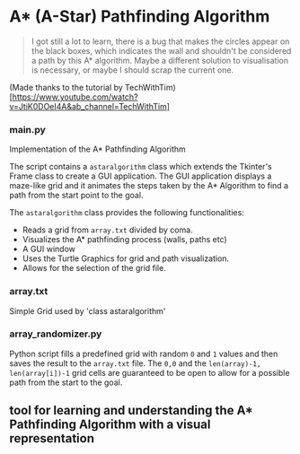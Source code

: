 
# A* (A-Star) Pathfinding Algorithm

> I got still a lot to learn, there is a bug that makes the circles appear on the black boxes, which indicates the wall and shouldn't be considered a path by this A* algorithm. Maybe a different solution to visualisation is necessary, or maybe I should scrap the current one.  

(Made thanks to the tutorial by TechWithTim)[https://www.youtube.com/watch?v=JtiK0DOeI4A&ab_channel=TechWithTim]

### main.py

Implementation of the A* Pathfinding Algorithm

The script contains a `astaralgorithm` class which extends the Tkinter's Frame class to create a GUI application.
The GUI application displays a maze-like grid and it animates the steps taken by the A* Algorithm to find a path from the start point to the goal.

The `astaralgorithm` class provides the following functionalities:

-   Reads a grid from `array.txt` divided by coma.
-   Visualizes the A* pathfinding process (walls, paths etc)
-   A GUI window
-   Uses the Turtle Graphics for grid and path visualization.
-   Allows for the selection of the grid file.

### array.txt

Simple Grid used by 'class astaralgorithm'

### array_randomizer.py

Python script fills a predefined grid with random `0` and `1` values and then saves the result to the `array.txt` file. The `0,0` and the `len(array)-1, len(array[i])-1` grid cells are guaranteed to be open to allow for a possible path from the start to the goal.

## tool for learning and understanding the A* Pathfinding Algorithm with a visual representation
